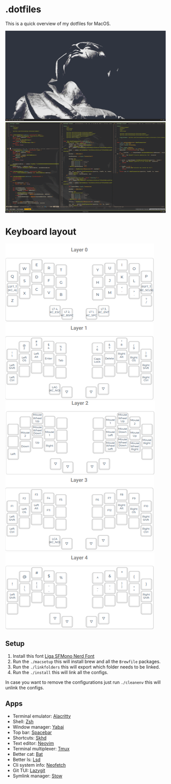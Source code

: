 # .dotfiles

This is a quick overview of my dotfiles for MacOS.

![empty desktop](screenshots/screenshot-empty-desktop.png)
![nvim](screenshots/screenshot-nvim-splits.png)

# Keyboard layout

![layer 0](screenshots/layer_0.PNG)
![layer 1](screenshots/layer_1.PNG)
![layer 2](screenshots/layer_2.PNG)
![layer 3](screenshots/layer_3.PNG)
![layer 4](screenshots/layer_4.PNG)

## Setup

1. Install this font [Liga SFMono Nerd Font](https://github.com/epk/SF-Mono-Nerd-Font)
2. Run the `./macsetup` this will install brew and all the `Brewfile` packages.
3. Run the `./linkfolders` this will export which folder needs to be linked.
4. Run the `./install` this will link all the configs.

In case you want to remove the configurations just run `./cleanenv` this will unlink the configs.

## Apps

- Terminal emulator: [Alacritty](https://github.com/alacritty/alacritty)
- Shell: [Zsh](https://ohmyz.sh/)
- Window manager: [Yabai](https://github.com/koekeishiya/yabai)
- Top bar: [Spacebar](https://github.com/cmacrae/spacebar)
- Shortcuts: [Skhd](https://github.com/koekeishiya/skhd)
- Text editor: [Neovim](https://neovim.io/)
- Terminal multiplexer: [Tmux](https://github.com/tmux/tmux)
- Better cat: [Bat](https://github.com/sharkdp/bat)
- Better ls: [Lsd](https://github.com/Peltoche/lsd)
- Cli system info: [Neofetch](https://github.com/dylanaraps/neofetch)
- Git TUI: [Lazygit](https://github.com/jesseduffield/lazygit)
- Symlink manager: [Stow](https://www.gnu.org/software/stow/)

